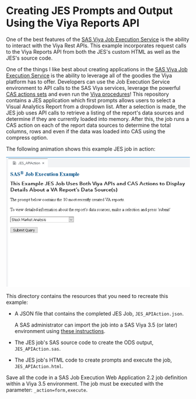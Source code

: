 # Creating JES Prompts and Output Using the Viya Reports API

One of the best features of the [SAS Viya Job Execution Service](https://go.documentation.sas.com/?cdcId=jobexeccdc&cdcVersion=2.2&docsetId=jobexecug&docsetTarget=titlepage.htm&locale=en#p0izfftsr05kf6n1barcj6t2pxid) is the ability to interact with the Viya Rest APIs.  This example incorporates request calls to the Viya Reports API from both the JES's custom HTML as well as the JES's source code.  

One of the things I like best about creating applications in the [SAS Viya Job Execution Service](https://go.documentation.sas.com/?cdcId=jobexeccdc&cdcVersion=2.2&docsetId=jobexecug&docsetTarget=titlepage.htm&locale=en#p0izfftsr05kf6n1barcj6t2pxid) is the ability to leverage all of the goodies the Viya platform has to offer.  Developers can use the Job Execution Service environment to API calls to the SAS Viya services, leverage the powerful [CAS actions sets](https://go.documentation.sas.com/?docsetId=pgmdiff&docsetTarget=p06ibhzb2bklaon1a86ili3wpil9.htm&docsetVersion=3.5&locale=en) and even run the [Viya procedures](https://go.documentation.sas.com/?docsetId=pgmdiff&docsetTarget=n16pcp93f99tsen11ks9rgnongpw.htm&docsetVersion=3.5&locale=en)!  This repository contains a JES application which first prompts allows users to select a Visual Analytics Report from a dropdown list.  After a selection is made, the JES job uses API calls to retrieve a listing of the report's data sources and determine if they are currently loaded into memory.  After this, the job runs a CAS action on each of the report data sources to determine the total columns, rows and even if the data was loaded into CAS using the compress option.

The following animation shows this example JES job in action:

![Sample HTML form](./JES_APIAction.gif)

This directory contains the resources that you need to recreate this example:

- A JSON file that contains the completed JES Job,
  `JES_APIAction.json`.

  A SAS administrator can import the job into a SAS Viya 3.5 (or later)
  environment using
  [these instructions](https://go.documentation.sas.com/?docsetId=calpromotion&docsetTarget=n0djzpossyj6rrn1vvi1wfvp2qhp.htm&docsetVersion=3.5&locale=en#p1h997oay4wsjon1uby6m99zzhsx).

- The JES job's SAS source code to create the ODS output,
  `JES_APIAction.sas`.
- The JES job's HTML code to create prompts and execute the job,
  `JES_APIAction.html`.

Save all the code in a SAS Job Execution Web Application 2.2 job definition
within a Viya 3.5 environment. The job must be executed with the parameter:
`_action=form,execute`.
